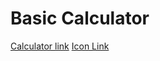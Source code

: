 # Basic Calculator

[Calculator link](https://m-hafez22.github.io/react-calculator/)
[Icon Link](https://www.flaticon.com/free-icon/keys_2891518?term=calculator&page=1&position=51&origin=search&related_id=2891518)